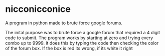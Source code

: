 # nicconicconice
A program in python made to brute force google forums.

The inital purpose was to brute force a google forum that required a 4 digit code to submit. The program works by
starting at zero and trying every combo up to 9999. it does this by typing the code then checking the color of the forum box. If the box is red its wrong, if its white it right
